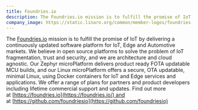 ```yaml
---
title: Foundries.io
description: The Foundries.io mission is to fulfill the promise of IoT by delivering a continuously updated software platform for IoT, Edge and Automotive markets. We believe in open source platforms to solve the problem of IoT fragmentation, trust and security, and we are architecture and cloud agnostic.
company_image: https://static.linaro.org/common/member-logos/foundries-io.jpg
---
```

The [Foundries.io](http://foundries.io/) mission is to fulfill the promise of IoT by delivering a continuously updated software platform for IoT, Edge and Automotive markets. We believe in open source platforms to solve the problem of IoT fragmentation, trust and security, and we are architecture and cloud agnostic. Our Zephyr microPlatform delivers product ready FOTA updatable MCU builds, and our Linux microPlatform offers a secure, OTA updatable, minimal Linux, using Docker containers for IoT and Edge services and applications. We offer a range of plans for partners and product developers including lifetime commercial support and updates. Find out more at [https://foundries.io](https://foundries.io/) and at [https://github.com/foundriesio](https://github.com/foundriesio)
